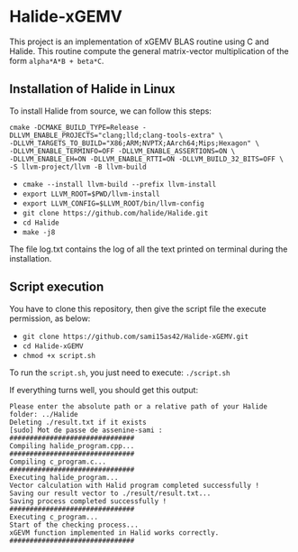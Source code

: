 # Halide-xGEMV
This project is an implementation of xGEMV BLAS routine using C and Halide.
This routine compute the general matrix-vector multiplication of the form ```alpha*A*B + beta*C```.

## Installation of Halide in Linux
To install Halide from source, we can follow this steps:
  ``` 
  cmake -DCMAKE_BUILD_TYPE=Release -DLLVM_ENABLE_PROJECTS="clang;lld;clang-tools-extra" \
  -DLLVM_TARGETS_TO_BUILD="X86;ARM;NVPTX;AArch64;Mips;Hexagon" \ 
  -DLLVM_ENABLE_TERMINFO=OFF -DLLVM_ENABLE_ASSERTIONS=ON \
  -DLLVM_ENABLE_EH=ON -DLLVM_ENABLE_RTTI=ON -DLLVM_BUILD_32_BITS=OFF \
  -S llvm-project/llvm -B llvm-build
  ```
  - ``` cmake --install llvm-build --prefix llvm-install ```
  - ``` export LLVM_ROOT=$PWD/llvm-install ```
  - ``` export LLVM_CONFIG=$LLVM_ROOT/bin/llvm-config ```
  - ``` git clone https://github.com/halide/Halide.git ```
  - ``` cd Halide ```
  - ``` make -j8 ```

The file log.txt contains the log of all the text printed on terminal during the installation.

## Script execution
You have to clone this repository, then give the script file the execute permission, as below:
- ``` git clone https://github.com/sami15as42/Halide-xGEMV.git ```
- ``` cd Halide-xGEMV ```
- ``` chmod +x script.sh ```
 
To run the ```script.sh```, you just need to execute: ``` ./script.sh ```

If everything turns well, you should get this output:
```
Please enter the absolute path or a relative path of your Halide folder: ../Halide
Deleting ./result.txt if it exists
[sudo] Mot de passe de assenine-sami : 
###############################
Compiling halide_program.cpp...
###############################
Compiling c_program.c...
###############################
Executing halide_program...
Vector calculation with Halid program completed successfully !
Saving our result vector to ./result/result.txt...
Saving process completed successfully !
###############################
Executing c_program...
Start of the checking process...
xGEVM function implemented in Halid works correctly.
###############################
```
